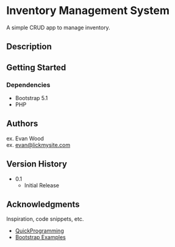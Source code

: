 # Inventory Management System

A simple CRUD app to manage inventory.

## Description

## Getting Started

### Dependencies

* Bootstrap 5.1
* PHP

## Authors

ex. Evan Wood  
ex. evan@lickmysite.com

## Version History

* 0.1
    * Initial Release


## Acknowledgments

Inspiration, code snippets, etc.
* [QuickProgramming](https://www.youtube.com/c/QuickProgramming)
* [Bootstrap Examples](https://getbootstrap.com/docs/5.0/examples/)
